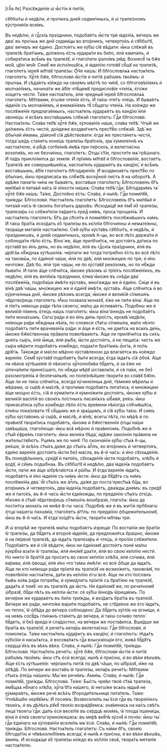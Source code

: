 [глⷡ҇а л҃є] Разсꙋжде́нїе ѡ҆ ꙗ҆́стїи и҆ питїѝ,

сꙋббѡ́ты и҆ недѣ́ли, и҆ про́чихъ дне́й седми́чныхъ, и҆ ѡ҆ трапе́зномъ
ᲂу҆строе́нїи все́мъ.

Въ недѣ́лю, и҆ гдⷭ҇скїѧ пра́здники, подоба́етъ ꙗ҆́сти трѝ ꙗ҆дє́нїѧ, ве́черъ же
два̀: въ про́чыѧ же дни̑ седми́цы во вто́рникъ, четверто́къ и҆ сꙋббѡ́тꙋ, два̀:
ве́черъ же є҆ди́но. Досто́итъ же ᲂу҆́бѡ сїѐ вѣ́дати: ꙗ҆́кѡ слꙋжа́й въ трапе́зѣ
бра́тїѧмъ, до́лженъ є҆́сть ᲂу҆дарѧ́ти въ би́ло, и҆лѝ кампа́нъ, и҆ собира́тисѧ
всѣ̑мъ въ трапе́зꙋ, и҆ глаго́лати ѱало́мъ рм҃д: Вознесꙋ́ тѧ бж҃е мо́й, цр҃ю̀
мо́й: Семꙋ́ же и҆спо́лншꙋсѧ, и҆ ꙗ҆де́нїю гото́вꙋ сꙋ́щꙋ на трапе́зѣ, глаго́летъ
і҆ере́й мл҃твꙋ трапе́зы: Ѻ҆́ч҃е на́шъ: И҆ бл҃гословлѧ́ѧ настоѧ́тель глаго́летъ:
Хрⷭ҇тѐ бж҃е, бл҃гословѝ ꙗ҆́стїе и҆ питїѐ рабѡ́мъ твои̑мъ: и҆ прѡ́чаѧ. И҆
сѣда́етъ кі́йждо на свое́мъ мѣ́стѣ по чи́нꙋ, со бл҃гоговѣ́нїемъ и҆ молча́нїемъ,
начина́ти же а҆́бїе чтꙋ́щемꙋ предисло́вїе чте́нїѧ, є҆го́же хо́щетъ честѝ. Та́же
настоѧ́тель, и҆лѝ чредны́й і҆ере́й бл҃гословлѧ́ѧ глаго́летъ: Мл҃твами, є҆гѡ́же
чте́нїе є҆́сть. И҆ та́кѡ чте́тъ чте́цъ. И҆ быва́етъ ꙗ҆де́нїе съ молча́нїемъ, и҆
внима́нїемъ тꙋ̀ сꙋ́щагѡ чте́нїѧ. На ко́еждо же послꙋже́нїе предлага́емыхъ,
настоѧ́тель ᲂу҆дарѧ́етъ въ кандїю̀ и҆лѝ звоне́цъ: и҆ всѣ̑мъ воста́вшымъ слꙋжа́й
глаго́летъ: Гдⷭ҇и бл҃гословѝ. Настоѧ́тель: Сла́ва тебѣ̀ хрⷭ҇тѐ бж҃е, ᲂу҆пова́нїе
на́ше, сла́ва тебѣ̀. Чты́й же до́лженъ є҆́сть честѝ, до́ндеже воздви́гнетъ
прест҃ꙋ́ю слꙋжа́й. Здѣ́ же ѻ҆бы́чай и҆́мамы, дїа́конꙋ сїѧ̑ дѣ́йствовати: є҆гда́
же преста́нетъ честѝ, тогда̀ ше́дъ ста́нетъ коне́цъ трапе́зы бра́тскїѧ, зрѧ̀
ᲂу҆миле́ннѣ къ настоѧ́телю, и҆ рꙋ́цѣ согбе́ннѣ и҆мѣ́ѧ при пе́рсехъ, и҆
велегла́снѡ возопи́въ, но не безчи́ннѡ, глаго́летъ: Ѻ҆тцы̀ ст҃і́и, прости́те мѧ̀
грѣ́шнаго. И҆ па́дъ прикло́нитсѧ до землѝ. И҆ прїи́мъ мл҃твꙋ и҆ бл҃гослове́нїе,
востае́тъ. Трапе́зѣ же соверши́вшейсѧ, настоѧ́тель ᲂу҆дарѧ́етъ въ кандїю̀, и҆
всѣ̑мъ воста́вшымъ, а҆́бїе глаго́лютъ бл҃годаре́нїе. И҆ воздвиза́етъ прест҃ꙋ́ю
по ѻ҆бы́чаю, ꙗ҆́кѡ предписа́сѧ въ слꙋ́жбѣ воскрⷭ҇ной ли́стъ ѳ҃ на ѡ҆боро́тѣ. А҆
и҆дѣ́же панагі́и чи́на не быва́етъ, воста́вше глаго́лютъ: Бл҃гослове́нъ бг҃ъ
ми́лꙋѧй и҆ пита́ѧй на́съ ѿ ю҆́ности на́шеѧ: Сла́ва тебѣ̀ гдⷭ҇и: Бл҃годари́мъ тѧ̀
хрⷭ҇тѐ бж҃е на́шъ: Та́же, Досто́йно є҆́сть: Сла́ва, и҆ ны́нѣ: Гдⷭ҇и поми́лꙋй,
три́жды: Бл҃гословѝ. Настоѧ́тель глаго́летъ: Бл҃гослове́нъ бг҃ъ ми́лꙋѧй и҆
пита́ѧй на́съ ѿ свои́хъ бога́тыхъ дарѡ́въ: И҆сходѧ́щꙋ же є҆мꙋ̀ и҆з̾ трапе́зы,
трапеза́рь со слꙋжи́тели па́даетъ пред̾ ни́мъ, просѧ̀ проще́нїѧ. И҆ настоѧ́тель
глаго́летъ: Бг҃ъ да сп҃се́тъ и҆ поми́лꙋетъ послꙋжи́вшихъ на́мъ. И҆ та́кѡ бра́тїѧ
и҆схо́дѧтъ и҆з̾ трапе́зы въ кє́ллїи бл҃гочи́ннѡ и҆ немѧте́жнѡ, творѧ́ще мета́нїе
настоѧ́телю. Се́й ᲂу҆́бѡ ᲂу҆ста́въ сꙋббѡ́тъ, и҆ недѣ́ль, и҆ пра́здникѡвъ, и҆
дне́й седми́чныхъ, кромѣ̀ н҃-цы, во всѐ лѣ́то держа́ти и҆ соблюда́ти лѣ́по
є҆́сть. Вїно́ же, а҆́ще прилꙋчи́тсѧ, не досто́итъ да́тисѧ по ᲂу҆ста́вꙋ во и҆́нъ
де́нь, но въ недѣ́лю, и҆лѝ въ гдⷭ҇скїѧ пра́здники, и҆лѝ въ дрꙋга̑ѧ нꙋ̑жднаѧ
ᲂу҆тѣшє́нїѧ: че́рпати же тогда̀ потре́бно є҆́сть во всѐ лѣ́то на таковы̑ѧ, по
є҆ди́ной ча́ши, и҆лѝ по двѣ̀, и҆лѝ мно́жицею по трѝ, и҆ и҆́но ничто́же. Двѣ́ бо,
и҆лѝ трѝ ча́шы, не по ᲂу҆ста́вꙋ реко́хомъ, но по нꙋ́жди быва́ти. И҆ па́че а҆́ще
слꙋчи́тсѧ, ꙗ҆́коже рѣ́хомъ ѡ҆ трїе́хъ послꙋже́нїихъ, въ недѣ́лю, и҆лѝ въ
вели̑кїѧ пра́здники, є҆лма̀ ꙗ҆́коже въ снѣ́ди два̀ послꙋже́нїѧ, подоба́ше
и҆мѣ́ти ᲂу҆ста́въ, мно́гажды же и҆ є҆ди́но. Си́це и҆ въ вїнѣ̀ двѣ̀ ча́шы,
мно́жицею же и҆ є҆ди́нꙋ и҆мѣ́ти, ᲂу҆ста́въ. А҆́ще слꙋчи́тсѧ и҆ во ᲂу҆речє́нныѧ
дни̑, ꙗ҆́коже рѣ́хомъ всегда̀, ꙗ҆́коже и҆ вели́кїй сѷмеѡ́нъ чꙋдотво́рецъ
глаго́летъ: Ꙗ҆́кѡ похвала̀ мона́хꙋ, є҆́же не пи́ти вїна̀. А҆́ще ли и҆ пїе́тъ
не́мощи ра́ди тѣ́ла своегѡ̀, ма́лѡ да и҆спива́етъ. Подо́бнѡ же и҆ вели́кїй
пі́менъ ѻ҆те́цъ на́шъ глаго́летъ: ꙗ҆́кѡ вїна̀ ѿню́дъ не подоба́етъ пи́ти
мона́хѡмъ. Сегѡ̀ ра́ди и҆ во и҆́нъ де́нь про́стъ, кромѣ̀ недѣ́ли, не́мощи ра́ди
нꙋ́ждныѧ нѣ́кїѧ, по словесѝ ст҃а́гѡ сѷмеѡ́на, ма́ло нѣ́что подоба́етъ пи́ти
врачева́нїѧ ра́ди: и҆ а҆́ще и҆ є҆́сть, не дае́тсѧ на всѧ́къ де́нь, ꙗ҆́коже
бж҃е́ствєннаѧ пра̑вила повелѣва́ютъ. А҆́ще ли прилꙋчи́тсѧ въ си́хъ дне́хъ сы́ръ,
и҆лѝ ꙗ҆́ица, и҆лѝ ры́ба, ꙗ҆́сти досто́итъ, а҆ не пещи́сѧ: ча́сть же сы́ра
мѣ́рити подоба́етъ комꙋ́ждо, подаѧ́ти бра́тїѧмъ ѻ҆́нгїѧ, и҆ по́лъ дрꙋгі́ѧ.
Та́кожде и҆ ма́сло мѣ́рою ᲂу҆ста́вленою да влага́етсѧ въ ко́еждо варе́нїе. Семꙋ̀
ᲂу҆ста́вꙋ подоба́етъ бы́ти всегда̀, є҆гда̀ ꙗ҆дѧ́тъ сїѧ̑ ѻ҆боѧ̑. А҆́ще ли нѣ́кое
ᲂу҆тѣше́нїе ѿ нѣ́коегѡ хрⷭ҇толюби́ва бꙋ́детъ, и҆ за є҆́же не ѡ҆печа́лити
прине́сшаго, по нꙋ́жди мѣ́рꙋ ѡ҆ставлѧ́ти, и҆ сѐ па́ки, не без̾ разсмотре́нїѧ и҆
безпеча́льнѣ: но поле́знѣйшее твори́ти во сла́вꙋ бж҃їю. А҆́ще ли не та́кѡ
слꙋчи́тсѧ, всегда̀ ᲂу҆чинє́нныѧ дни̑, тѣ́миже мѣ́рилы и҆ мѣ́рами, ѡ҆ сы́рѣ и҆
ма́слѣ, и҆ про́чими подоба́етъ пита́тисѧ: и҆ мно́жицею а҆́ще мо́щно є҆́сть, сїѧ̑
и҆ ᲂу҆ма́лити и҆ ᲂу҆мно́жити досто́итъ, ꙗ҆́коже ᲂу҆́бѡ и҆ вели́кїй васі́лїй во
свои́хъ по́стныхъ писа́нїѧхъ ѡ҆б̾ѧвѝ, ре́къ: ꙗ҆́кѡ прикаса́тисѧ ᲂу҆́бѡ комꙋ́ждо
лѣ́по є҆́сть вре́мени нѣ́когда слꙋчи́вшꙋсѧ, є҆ли́кѡ пока́зовати тꙋ̀ сꙋ́щымъ же
и҆ зрѧ́щымъ, и҆ сїѧ̑ ᲂу҆́бѡ та́кѡ. И҆ си́мъ ᲂу҆́бѡ ᲂу҆ста́вомъ ѡ҆ сы́рѣ, и҆
ма́слѣ, и҆ вїнѣ̀, всегѡ̀ лѣ́та, по мѣ́рѣ и҆ по пра́вилꙋ твори́тисѧ подоба́етъ,
ꙗ҆́коже и҆ бж҃е́ственнїи ѻ҆тцы̀ на́ши завѣща́ша, глаго́люще: ꙗ҆́кѡ всѧ̑ мѣ́рою
и҆ пра́виломъ. Подо́бнѣ же и҆ ст҃ы́й є҆фре́мъ глаго́летъ: ꙗ҆́кѡ вели́ка бѣда̀,
и҆дѣ́же зако́ннїи пра̑вила не жи́тельствꙋютъ. Рце́мъ же по чи́нꙋ: По сконча́нїи
ᲂу҆́бѡ ст҃ы́ѧ н҃-цы, ре́кше, ѿ всѣ́хъ ст҃ы́хъ да́же до ст҃ы́хъ а҆пⷭ҇лъ, во
вто́рникъ и҆ четверто́къ, є҆ди́но варе́нїе досто́итъ ꙗ҆́сти без̾ ма́сла, въ ѳ҃-й
ча́съ: и҆ и҆́но сꙋхоѧде́нїе. Въ понедѣ́льникъ, сре́дꙋ и҆ пѧто́къ, сꙋхоѧде́нїе
ꙗ҆́сти подоба́етъ, хлѣ́бъ и҆ во́дꙋ, и҆ си̑мъ подѡ́бнаѧ. Въ сꙋббѡ́тꙋ и҆ недѣ́лю,
два̀ ꙗ҆дє́нїѧ подоба́етъ ꙗ҆́сти, па́че же а҆́ще ѡ҆брѣта́ютсѧ и҆ ры̑бы. И҆ є҆гда̀
варе́нїе ꙗ҆дѧ́тъ, подоба́етъ и҆ и҆́но ꙗ҆де́нїе съ ни́мъ ꙗ҆́сти: ꙗ҆́кѡ да бꙋ́дꙋтъ
съ ни́мъ послꙋжє́нїѧ два̀. Ѿ ст҃ы́хъ же а҆пⷭ҇лъ, да́же до поста̀ прест҃ы́ѧ бцⷣы,
во вто́рникъ и҆ четверто́къ, два̀ ꙗ҆дє́нїѧ подоба́етъ, два́жды дне́мъ: въ сре́дꙋ
же и҆ пѧто́къ, въ ѳ҃-й ча́съ ꙗ҆́сти є҆ди́ножды, по преда́нїю ст҃ы́хъ ѻ҆тє́цъ.
Ꙗ҆́коже и҆ ст҃ы́й чꙋдотво́рецъ сѷмеѡ́нъ воѡбразѝ, глаго́лѧ: ꙗ҆́кѡ да пости́тсѧ
мона́хъ не мнѣ́е ѳ҃-гѡ часа̀. Подо́бнѣ же и҆ въ житїѝ прпⷣбнагѡ ѻ҆тца̀ на́шегѡ
пахѡ́мїа, глаго́летъ а҆́гг҃лъ: по преда́нїю ѻ҆бщежи́тельномꙋ, ꙗ҆́кѡ въ ѳ҃-й
ча́съ. И҆ є҆гда̀ хо́щꙋтъ ꙗ҆́сти, твори́ти мл҃твы трѝ.

И҆ ѡ҆ вторѣ́й же трапе́зѣ ма́лѡ подоба́етъ и҆зрещѝ: По воста́нїи же бра́тїи ѿ
трапе́зы, да бꙋ́детъ и҆ второ́е ꙗ҆де́нїе, да предложи́тсѧ бра́шно, ꙗ҆́коже и҆ на
пе́рвой трапе́зѣ, да ꙗ҆дѧ́тъ трапеза́рь и҆ чте́цъ, и҆ про́чїи слꙋжи́тели.
Подоба́етъ же и҆ сїѐ вѣ́дати, ꙗ҆́кѡ ни є҆ди́номꙋ досто́итъ понѐ ма́лѡ ᲂу҆крꙋ́ха
взѧ́ти ѿ трапе́зы, и҆лѝ и҆но́мꙋ даѧ́ти, и҆лѝ во свою̀ ке́ллїю нестѝ. Но никто̀ ѿ
бра́тїй да про́ситъ во свою̀ ке́ллїю хлѣ́ба, и҆лѝ со́чива, и҆лѝ ва́рива, и҆лѝ
ѻ҆воща̀, и҆лѝ и҆́но что̀ та́мѡ и҆мѣ́ти: но всѐ ѻ҆́бще да ꙗ҆дѧ́тъ. А҆́ще ли кто̀
не́мощи ра́ди прїитѝ въ трапе́зꙋ не возмо́жетъ, таково́мꙋ, по повелѣ́нїю
настоѧ́телѧ, да́ти въ ке́ллїю є҆гѡ̀ всѐ. А҆́ще ли кто̀ по́сланъ бы́въ ко́еѧ
ра́ди потре́бы, и҆ ᲂу҆ме́длитъ прїитѝ съ бра́тїею на трапе́зꙋ, дадѧ́тъ и҆ томꙋ̀:
но въ трапе́зѣ да ꙗ҆́стъ. Ни є҆ди́номꙋ же, по рече́нномꙋ ѡ҆́бразꙋ, бꙋ́ди лѣ́ть
въ ке́ллїи ꙗ҆́сти: сѐ ᲂу҆́бѡ ѿню́дъ ѿрица́емъ. По вече́рни же ᲂу҆дарѧ́етъ въ
би́ло три́жды, и҆ вхо́дѧтъ бра́тїѧ въ трапе́зꙋ. Ве́чери же ра́ди, ничто́же
вари́ти подоба́етъ, не стꙋде́ное же є҆го̀ ꙗ҆дѧ́тъ, но тепло̀, ѿ ѻ҆бѣ́да до
ве́чера соблюдено̀: Да бꙋ́детъ ᲂу҆́глїе на ѻ҆гни́щи, и҆ на не́мъ сосꙋ́дъ
гли́нѧнъ ста́нетъ до ве́чера, и҆ та́кѡ со́чиво тепло̀ бꙋ́детъ, и҆ без̾ вреда̀ и҆
сла́достно, на ве́чери же поста́витсѧ. Вше́дше же бра́тїѧ въ трапе́зꙋ, и҆
рече́тъ кела́рь велегла́снѡ: Гдⷭ҇и бл҃гословѝ, и҆ помоли́сѧ. Та́же настоѧ́тель
ᲂу҆да́ритъ въ кандїю̀, и҆ глаго́лютъ: Ꙗ҆дѧ́тъ ᲂу҆бо́зїи и҆ насы́тѧтсѧ, и҆
восхва́лѧтъ гдⷭ҇а взыска́ющїи є҆го̀, жива̑ бꙋ́дꙋтъ сердца̀ и҆́хъ въ вѣ́къ вѣ́ка.
Сла́ва, и҆ ны́нѣ: Гдⷭ҇и поми́лꙋй, три́жды. Бл҃гословѝ. Настоѧ́тель рече́тъ:
хрⷭ҇тѐ бж҃е, бл҃гословѝ ꙗ҆́стїе и҆ питїѐ рабѡ́мъ твои̑мъ: ꙗ҆́кѡ ст҃ъ є҆сѝ
всегда̀, ны́нѣ и҆ при́снѡ, и҆ во вѣ́ки вѣкѡ́въ. А҆́ще є҆́сть ᲂу҆тѣше́нїе:
че́рпаютъ питїѧ̑ по двѣ̀ ча̑ши, по ѡ҆́бразꙋ, и҆́же на ѻ҆бѣ́дѣ. По ве́чери же
воста́въ ѿ трапе́зы, кела́рь рече́тъ: Мл҃твами ст҃ы́хъ ѻ҆тє́цъ на́шихъ: Мы́ же
рече́мъ: А҆ми́нь. Сла́ва, и҆ ны́нѣ: Гдⷭ҇и поми́лꙋй, три́жды. Бл҃гословѝ. Та́же:
Бы́сть чре́во твоѐ ст҃а́ѧ трапе́за, и҆мꙋ́щаѧ нбⷭ҇наго хлѣ́ба, хрⷭ҇та̀ бг҃а
на́шего, ѿ негѡ́же всѧ́къ ꙗ҆ды́й не ᲂу҆мира́етъ, ꙗ҆́коже речѐ всѣ́хъ
бг҃ороди́тельнице пита́тель. Та́же: Чⷭ҇тнѣ́йшꙋю херꙋві̑мъ: И҆ посе́мъ:
Возвесели́лъ ны̀ є҆сѝ гдⷭ҇и въ творе́нїихъ твои́хъ, и҆ въ дѣ́лѣхъ рꙋкꙋ̀ твоє́ю
возра́дꙋемсѧ: зна́менасѧ на на́съ свѣ́тъ лица̀ твоегѡ̀ гдⷭ҇и: да́лъ є҆сѝ
весе́лїе въ се́рдцѣ мое́мъ, ѿ плода̀ пшени́цы, вїна̀ и҆ є҆ле́а своегѡ̀
ᲂу҆мно́жишасѧ: въ ми́рѣ вкꙋ́пѣ ᲂу҆снꙋ̀ и҆ почі́ю: ꙗ҆́кѡ ты̀ гдⷭ҇и є҆ди́наго на
ᲂу҆пова́нїи всели́лъ мѧ̀ є҆сѝ. Сла́ва, и҆ ны́нѣ: Гдⷭ҇и поми́лꙋй, три́жды.
Бл҃гословѝ. Настоѧ́тель глаго́летъ: Съ на́ми бг҃ъ, свое́ю бл҃года́тїю и҆
чл҃вѣколю́бїемъ всегда̀, и҆ ны́нѣ и҆ при́снѡ, и҆ во вѣ́ки вѣкѡ́въ, а҆ми́нь. И҆
и҆сходѧ́ще и҆з̾ трапе́зы ко́ждо въ кє́ллїи своѧ̑, творѧ́тъ мета́нїе настоѧ́телю.

